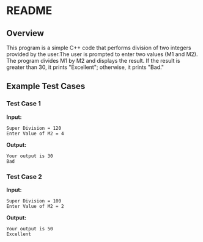 # README

## Overview
This program is a simple C++ code that performs division of two integers provided by the user.The user is prompted to enter two values (M1 and M2). The program divides M1 by M2 and displays the result. 
If the result is greater than 30, it prints "Excellent"; otherwise, it prints "Bad."



## Example Test Cases

### Test Case 1

**Input:**
```
Super Division = 120
Enter Value of M2 = 4
```
**Output:**
```
Your output is 30
Bad
```

### Test Case 2
**Input:**
```
Super Division = 100
Enter Value of M2 = 2
```
**Output:**
```
Your output is 50
Excellent
```

